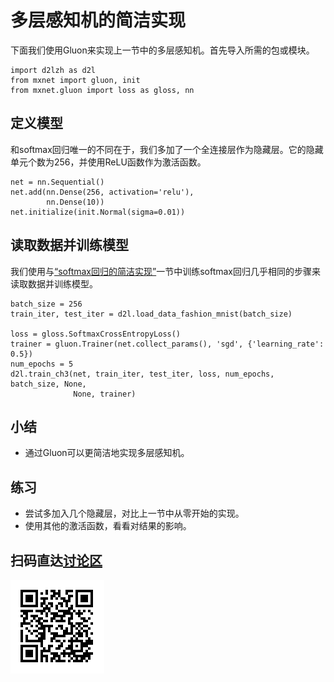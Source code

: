 # 多层感知机的简洁实现

下面我们使用Gluon来实现上一节中的多层感知机。首先导入所需的包或模块。

```{.python .input}
import d2lzh as d2l
from mxnet import gluon, init
from mxnet.gluon import loss as gloss, nn
```

## 定义模型

和softmax回归唯一的不同在于，我们多加了一个全连接层作为隐藏层。它的隐藏单元个数为256，并使用ReLU函数作为激活函数。

```{.python .input  n=5}
net = nn.Sequential()
net.add(nn.Dense(256, activation='relu'),
        nn.Dense(10))
net.initialize(init.Normal(sigma=0.01))
```

## 读取数据并训练模型

我们使用与[“softmax回归的简洁实现”](softmax-regression-gluon.md)一节中训练softmax回归几乎相同的步骤来读取数据并训练模型。

```{.python .input  n=6}
batch_size = 256
train_iter, test_iter = d2l.load_data_fashion_mnist(batch_size)

loss = gloss.SoftmaxCrossEntropyLoss()
trainer = gluon.Trainer(net.collect_params(), 'sgd', {'learning_rate': 0.5})
num_epochs = 5
d2l.train_ch3(net, train_iter, test_iter, loss, num_epochs, batch_size, None,
              None, trainer)
```

## 小结

* 通过Gluon可以更简洁地实现多层感知机。

## 练习

* 尝试多加入几个隐藏层，对比上一节中从零开始的实现。
* 使用其他的激活函数，看看对结果的影响。

## 扫码直达[讨论区](https://discuss.gluon.ai/t/topic/738)

![](../img/qr_mlp-gluon.svg)
